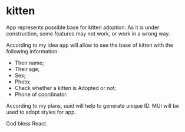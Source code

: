 # kitten

App represents possible base for kitten adoption.
As it is under construction, some features may not work, or work in a wrong way.

According to my idea app will allow to see the base of kitten with the following information:

- Their name;
- Their age;
- Sex;
- Photo;
- Check whether a kitten is Adopted or not;
- Phone of coordinator.

According to my plans, uuid will help to generate unique ID.
MUI will be used to adopt styles for app.

God bless React.
